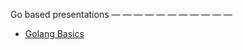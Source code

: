 Go based presentations
 — — — — — — — — — — — 
* [Golang Basics](https://talks.godoc.org/github.com/greckasus@gmail.com/The-GO-way/go_pres.slide)